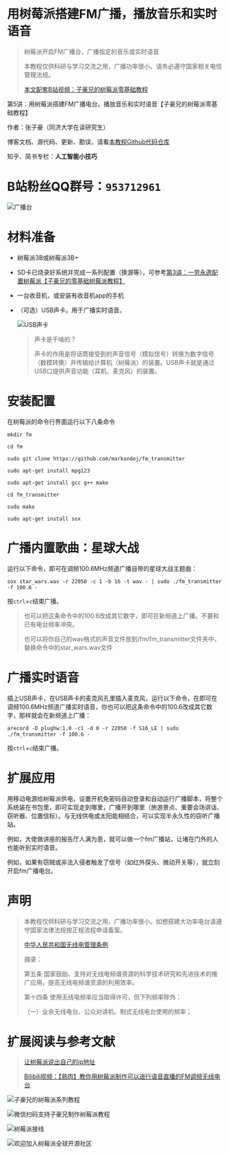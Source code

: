 # 用树莓派搭建FM广播，播放音乐和实时语音

> 树莓派开启FM广播台，广播指定的音乐或实时语音<br>
>
> 本教程仅供科研与学习交流之用，广播功率很小。请务必遵守国家相关电信管理法规。<br>
>
> [本文配套B站视频：子豪兄的树莓派零基础教程](https://space.bilibili.com/1900783/#/)<br>

第5讲：用树莓派搭建FM广播电台，播放音乐和实时语音【子豪兄的树莓派零基础教程】<br>

作者：张子豪（同济大学在读研究生）<br>

博客文档、源代码、更新、勘误，请看[本教程Github代码仓库](https://github.com/TommyZihao/ZihaoTutorialOfRaspberryPi)<br>

知乎、简书专栏：**人工智能小技巧**<br>

# B站粉丝QQ群号：`953712961`

![广播台](https://upload-images.jianshu.io/upload_images/13714448-9df47671e18e9812.png?imageMogr2/auto-orient/strip%7CimageView2/2/w/1240)

# 材料准备

- 树莓派3B或树莓派3B+

- SD卡已烧录好系统并完成一系列配置（换源等），可参考[第3讲：一劳永逸配置树莓派【子豪兄的零基础树莓派教程】](<https://www.bilibili.com/video/av48281861>)<br>

- 一台收音机，或安装有收音机app的手机

- （可选）USB声卡。用于广播实时语音。

  ![USB声卡](https://upload-images.jianshu.io/upload_images/13714448-93e61fbf524a72c9.png?imageMogr2/auto-orient/strip%7CimageView2/2/w/1240)

  > 声卡是干啥的？
  >
  > 声卡的作用是将话筒接受到的声音信号（模拟信号）转换为数字信号（数模转换）并传输给计算机（树莓派）的装置。USB声卡就是通过USB口提供声音功能（耳机、麦克风）的装置。

# 安装配置

在树莓派的命令行界面运行以下八条命令

```shell
mkdir fm

cd fm

sudo git clone https://github.com/markondej/fm_transmitter

sudo apt-get install mpg123

sudo apt-get install gcc g++ make

cd fm_transmitter

sudo make

sudo apt-get install sox
```

# 广播内置歌曲：星球大战

运行以下命令，即可在调频100.6MHz频道广播自带的星球大战主题曲：

```shell
sox star_wars.wav -r 22050 -c 1 -b 16 -t wav - | sudo ./fm_transmitter -f 100.6 -
```

按`ctrl`+`c`结束广播。

> 也可以把这条命令中的100.6改成其它数字，即可在新频道上广播。不要和已有电台频率冲突。
>
> 也可以将你自己的wav格式的声音文件放到/fm/fm_transmitter文件夹中，替换命令中的star_wars.wav文件

# 广播实时语音

插上USB声卡，在USB声卡的麦克风孔里插入麦克风，运行以下命令，在即可在调频100.6MHz频道广播实时语音，你也可以把这条命令中的100.6改成其它数字，那样就会在新频道上广播：

```shell
arecord -D plughw:1,0 -c1 -d 0 -r 22050 -f S16_LE | sudo ./fm_transmitter -f 100.6 -
```

按`ctrl`+`c`结束广播。



# 扩展应用

用移动电源给树莓派供电，设置开机免密码自动登录和自动运行广播脚本，将整个系统装在书包里，即可实现走到哪里，广播开到哪里（旅游景点、重要会场讲话、窃听器、位置信标）。与无线供电或太阳能相结合，可以实现半永久性的窃听广播站。

例如，大佬做讲座的报告厅人满为患，就可以做一个fm广播站，让堵在门外的人也能听到实时语音。

例如，如果有窃贼或非法入侵者触发了信号（如红外探头、微动开关等），就立刻开启fm广播电台。



# 声明

> 本教程仅供科研与学习交流之用，广播功率很小。如想搭建大功率电台请遵守国家法律法规按正规流程申请备案。
>
> [中华人民共和国无线电管理条例](<http://www.srrc.org.cn//2017/tiaoli/tiaoli.aspx>)<br>
>
> 摘录：
>
> 第五条 国家鼓励、支持对无线电频谱资源的科学技术研究和先进技术的推广应用，提高无线电频谱资源的利用效率。
>
> 第十四条 使用无线电频率应当取得许可，但下列频率除外：
>
> （一）业余无线电台、公众对讲机、制式无线电台使用的频率；



# 扩展阅读与参考文献

> [让树莓派说出自己的ip地址](https://www.cnblogs.com/ma6174/archive/2013/09/29/3345278.html)
>
> [Bilibili视频：【熟肉】教你用树莓派制作可以进行语音直播的FM调频无线电台](https://www.bilibili.com/video/av23299793/?spm_id_from=333.788.videocard.1)

![子豪兄的树莓派系列教程](https://upload-images.jianshu.io/upload_images/13714448-bc64c10051174fde.png?imageMogr2/auto-orient/strip%7CimageView2/2/w/1240)

![微信扫码支持子豪兄制作树莓派教程](https://upload-images.jianshu.io/upload_images/13714448-4be7dc29e22207b4.png?imageMogr2/auto-orient/strip%7CimageView2/2/w/300)

![树莓派接线](https://upload-images.jianshu.io/upload_images/13714448-d706c8c62aa45125.gif?imageMogr2/auto-orient/strip%7CimageView2/2/w/842/format/webp)

![欢迎加入树莓派全球开源社区](https://upload-images.jianshu.io/upload_images/13714448-9413183a2d79c2a8.png?imageMogr2/auto-orient/strip%7CimageView2/2/w/1240)

